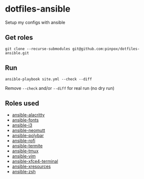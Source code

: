 # dotfiles-ansible

Setup my configs with ansible

## Get roles

```
git clone --recurse-submodules git@github.com:pinpox/dotfiles-ansible.git
```

## Run

```
ansible-playbook site.yml --check --diff
```

Remove `--check` and/or `--diff` for real run (no dry run)

## Roles used

- [ansible-alacritty](https://github.com/pinpox/ansible-alacritty)
- [ansible-fonts](https://github.com/pinpox/ansible-fonts.git)
- [ansible-i3](https://github.com/binaryplease/ansible-i3)
- [ansible-neomutt](https://github.com/binaryplease/ansible-neomutt)
- [ansible-polybar](https://github.com/binaryplease/ansible-polybar)
- [ansible-rofi](https://github.com/binaryplease/ansible-rofi)
- [ansible-termite](https://github.com/binaryplease/ansible-termite)
- [ansible-tmux](https://github.com/binaryplease/ansible-tmux)
- [ansible-vim](https://github.com/binaryplease/ansible-vim)
- [ansible-xfce4-terminal](https://github.com/pinpox/ansible-xfce4-terminal)
- [ansible-xresources](https://github.com/binaryplease/ansible-xresources)
- [ansible-zsh](https://github.com/binaryplease/ansible-zsh)
